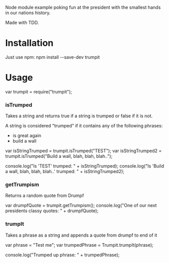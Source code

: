 Node module example poking fun at the president with the smallest hands in our nations history.

Made with TDD.

# Installation

Just use npm:
npm install --save-dev trumpit


# Usage

var trumpit = require("trumpit");

### isTrumped
Takes a string and returns true if a string is trumped or false if it is not.

A string is considered "trumped" if it contains any of the following phrases:
* is great again
* build a wall

var isStringTrumped = trumpit.isTrumped("TEST");
var isStringTrumped2 = trumpit.isTrumped("Build a wall, blah, blah, blah..");

console.log("Is 'TEST' trumped: " + isStringTrumped);
console.log("Is 'Build a wall, blah, blah, blah..' trumped: " + isStringTrumped2);


### getTrumpism
Returns a random quote from Drumpf

var drumpfQuote = trumpit.getTrumpism();
console.log("One of our next presidents classy quotes: " + drumpfQuote);


### trumpIt
Takes a phrase as a string and appends a quote from drumpf to end of it

var phrase = "Test me";
var trumpedPhrase = Trumpit.trumpIt(phrase);

console.log("Trumped up phrase: " + trumpedPhrase);